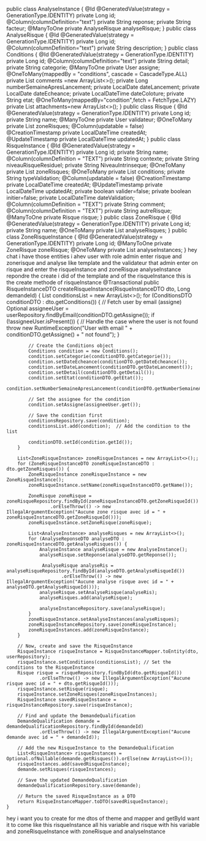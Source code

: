 public class AnalyseInstance {
    @Id
    @GeneratedValue(strategy = GenerationType.IDENTITY)
    private Long id;
    @Column(columnDefinition="text")
    private String reponse;
    private String facteur;
    @ManyToOne
    private AnalyseRisque analyseRisque;
}
public class AnalyseRisque {
    @Id
    @GeneratedValue(strategy = GenerationType.IDENTITY)
    private Long id;
    @Column(columnDefinition="text")
    private String description;
}
public class Conditions {
    @Id
    @GeneratedValue(strategy = GenerationType.IDENTITY)
    private Long id;
    @Column(columnDefinition="text")
    private String detail;
    private String categorie;
    @ManyToOne
    private User assigne;
    @OneToMany(mappedBy = "conditions", cascade = CascadeType.ALL)
    private List<ConditionComment> comments =new ArrayList<>();
    private Long numberSemaineApresLancement;
    private LocalDate dateLancement;
    private LocalDate dateEcheance;
    private LocalDateTime dateColoture;
    private String etat;
    @OneToMany(mappedBy="condition",fetch = FetchType.LAZY)
    private List<AttachementClotureCondition> attachments=new ArrayList<>();
}
public class Risque {
    @Id
    @GeneratedValue(strategy = GenerationType.IDENTITY)
    private Long id;
    private String name;
    @ManyToOne
    private User validateur;
    @OneToMany
    private List<ZoneRisque> zoneRisques;
    @Column(updatable = false)
    @CreationTimestamp
    private LocalDateTime createdAt;
    @UpdateTimestamp
    private LocalDateTime updatedAt;
}
public class RisqueInstance {
    @Id
    @GeneratedValue(strategy = GenerationType.IDENTITY)
    private Long id;
    private String name;
    @Column(columnDefinition = "TEXT")
    private String contexte;
    private String niveauRisqueResiduel;
    private String NiveauIntrinseque;
    @OneToMany
    private List<ZoneRisqueInstance> zoneRisques;
    @OneToMany
    private List<Conditions> conditions;
    private String typeValidation;
    @Column(updatable = false)
    @CreationTimestamp
    private LocalDateTime createdAt;
    @UpdateTimestamp
    private LocalDateTime updatedAt;
    private boolean valider=false;
    private boolean initier=false;
    private LocalDateTime dateValidation;
    @Column(columnDefinition = "TEXT")
    private String comment;
    @Column(columnDefinition = "TEXT")
    private String autreRisque;
    @ManyToOne
    private Risque risque;
}
public class ZoneRisque {
    @Id
    @GeneratedValue(strategy = GenerationType.IDENTITY)
    private Long id;
    private String name;
    @OneToMany
    private List<AnalyseRisque> analyseRisques;
}
public class ZoneRisqueInstance {
    @Id
    @GeneratedValue(strategy = GenerationType.IDENTITY)
    private Long id;
    @ManyToOne
    private ZoneRisque zoneRisque;
    @OneToMany
    private List<AnalyseInstance> analyseInstances;
}
hey chat i have those entities i ahev user with role admin enter risque and zonerisque and analyse like template and the validateur that admin enter on risque and enter the risqueInstance and zoneRisque analyseInstance repondre the create i did of the template and of the risqueInstance this is the create methode of risqueInstance 
  @Transactional
    public RisqueInstanceDTO createRisqueInstance(RisqueInstanceDTO dto, Long demandeId) {
        List<Conditions> conditionsList = new ArrayList<>();
        for (ConditionsDTO conditionDTO : dto.getConditions()) {
            // Fetch user by email (assigne)
            Optional<User> assigneeUser = userRepository.findByEmail(conditionDTO.getAssigne());
            if (!assigneeUser.isPresent()) {
                // Handle the case where the user is not found
                throw new RuntimeException("User with email " + conditionDTO.getAssigne() + " not found");
            }

            // Create the Conditions object
            Conditions condition = new Conditions();
            condition.setCategorie(conditionDTO.getCategorie());
            condition.setDateEcheance(conditionDTO.getDateEcheance());
            condition.setDateLancement(conditionDTO.getDateLancement());
            condition.setDetail(conditionDTO.getDetail());
            condition.setEtat(conditionDTO.getEtat());
            condition.setNumberSemaineApresLancement(conditionDTO.getNumberSemaineApresLancement());

            // Set the assignee for the condition
            condition.setAssigne(assigneeUser.get());

            // Save the condition first
            conditionsRepository.save(condition);
            conditionsList.add(condition);  // Add the condition to the list

            conditionDTO.setId(condition.getId());
        }

        List<ZoneRisqueInstance> zoneRisqueInstances = new ArrayList<>();;
        for (ZoneRisqueInstanceDTO zoneRisqueInstanceDTO : dto.getZoneRisques()) {
            ZoneRisqueInstance zoneRisqueInstance = new ZoneRisqueInstance();
            zoneRisqueInstance.setName(zoneRisqueInstanceDTO.getName());

            ZoneRisque zoneRisque = zoneRisqueRepository.findById(zoneRisqueInstanceDTO.getZoneRisqueId())
                    .orElseThrow(() -> new IllegalArgumentException("Aucune zone risque avec id = " + zoneRisqueInstanceDTO.getZoneRisqueId()));
            zoneRisqueInstance.setZoneRisque(zoneRisque);

            List<AnalyseInstance> analyseRisques = new ArrayList<>();
            for (AnalyseReponseDTO analyseDTO : zoneRisqueInstanceDTO.getAnalyseRisques()) {
                AnalyseInstance analyseRisque = new AnalyseInstance();
                analyseRisque.setReponse(analyseDTO.getReponse());

                 AnalyseRisque analyseRis = analyseRisqueRepository.findById(analyseDTO.getAnalyseRisqueId())
                        .orElseThrow(() -> new IllegalArgumentException("Aucune analyse risque avec id = " + analyseDTO.getAnalyseRisqueId()));
                analyseRisque.setAnalyseRisque(analyseRis);
                analyseRisques.add(analyseRisque);

                analyseInstanceRepository.save(analyseRisque);
            }
            zoneRisqueInstance.setAnalyseInstances(analyseRisques);
            zoneRisqueInstanceRepository.save(zoneRisqueInstance);
            zoneRisqueInstances.add(zoneRisqueInstance);
        }

        // Now, create and save the RisqueInstance
        RisqueInstance risqueInstance = RisqueInstanceMapper.toEntity(dto, userRepository);
        risqueInstance.setConditions(conditionsList); // Set the conditions to the RisqueInstance
        Risque risque = risqueRepository.findById(dto.getRisqueId())
                .orElseThrow(() -> new IllegalArgumentException("Aucune risque avec id = " + dto.getRisqueId()));
        risqueInstance.setRisque(risque);
        risqueInstance.setZoneRisques(zoneRisqueInstances);
        RisqueInstance savedRisqueInstance = risqueInstanceRepository.save(risqueInstance);

        // Find and update the DemandeQualification
        DemandeQualification demande = demandeQualificationRepository.findById(demandeId)
                .orElseThrow(() -> new IllegalArgumentException("Aucune demande avec id = " + demandeId));

        // Add the new RisqueInstance to the DemandeQualification
        List<RisqueInstance> risqueInstances = Optional.ofNullable(demande.getRisques()).orElse(new ArrayList<>());
        risqueInstances.add(savedRisqueInstance);
        demande.setRisques(risqueInstances);

        // Save the updated DemandeQualification
        demandeQualificationRepository.save(demande);

        // Return the saved RisqueInstance as a DTO
        return RisqueInstanceMapper.toDTO(savedRisqueInstance);
    }
hey i want you to create for me dtos of theme and mapper and getById want it to come like this risqueInstance all his variable and risque with his variable and zoneRisqueInstance with zoneRisque and  analyseInstance  
